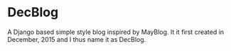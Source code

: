 # DecBlog
A Django based simple style blog inspired by MayBlog. It it first created in December, 2015 and I thus name it as DecBlog.
